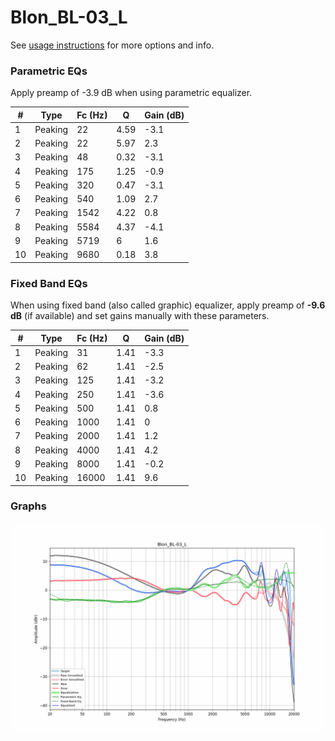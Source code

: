 # Blon_BL-03_L
See [usage instructions](https://github.com/jaakkopasanen/AutoEq#usage) for more options and info.

### Parametric EQs
Apply preamp of -3.9 dB when using parametric equalizer.

|   # | Type    |   Fc (Hz) |    Q |   Gain (dB) |
|-----|---------|-----------|------|-------------|
|   1 | Peaking |        22 | 4.59 |        -3.1 |
|   2 | Peaking |        22 | 5.97 |         2.3 |
|   3 | Peaking |        48 | 0.32 |        -3.1 |
|   4 | Peaking |       175 | 1.25 |        -0.9 |
|   5 | Peaking |       320 | 0.47 |        -3.1 |
|   6 | Peaking |       540 | 1.09 |         2.7 |
|   7 | Peaking |      1542 | 4.22 |         0.8 |
|   8 | Peaking |      5584 | 4.37 |        -4.1 |
|   9 | Peaking |      5719 | 6    |         1.6 |
|  10 | Peaking |      9680 | 0.18 |         3.8 |

### Fixed Band EQs
When using fixed band (also called graphic) equalizer, apply preamp of **-9.6 dB** (if available) and set gains manually with these parameters.

|   # | Type    |   Fc (Hz) |    Q |   Gain (dB) |
|-----|---------|-----------|------|-------------|
|   1 | Peaking |        31 | 1.41 |        -3.3 |
|   2 | Peaking |        62 | 1.41 |        -2.5 |
|   3 | Peaking |       125 | 1.41 |        -3.2 |
|   4 | Peaking |       250 | 1.41 |        -3.6 |
|   5 | Peaking |       500 | 1.41 |         0.8 |
|   6 | Peaking |      1000 | 1.41 |         0   |
|   7 | Peaking |      2000 | 1.41 |         1.2 |
|   8 | Peaking |      4000 | 1.41 |         4.2 |
|   9 | Peaking |      8000 | 1.41 |        -0.2 |
|  10 | Peaking |     16000 | 1.41 |         9.6 |

### Graphs
![](./Blon_BL-03_L.png)

